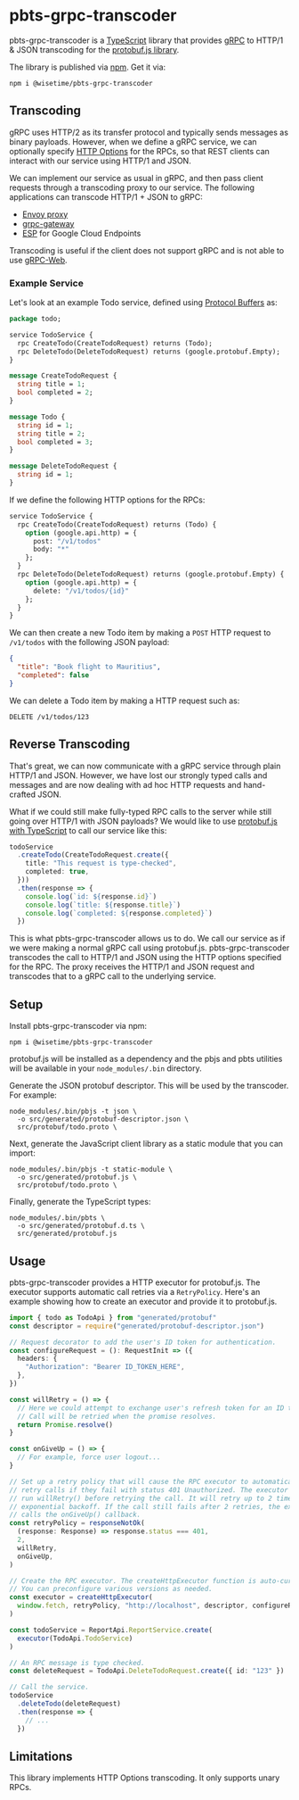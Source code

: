 # pbts-grpc-transcoder

pbts-grpc-transcoder is a [TypeScript](https://www.typescriptlang.org) library that provides [gRPC](https://grpc.io) to HTTP/1 & JSON transcoding for the [protobuf.js library](https://github.com/protobufjs/protobuf.js).

The library is published via [npm](https://www.npmjs.com/package/@wisetime/pbts-grpc-transcoder). Get it via:

```text
npm i @wisetime/pbts-grpc-transcoder
```

## Transcoding

gRPC uses HTTP/2 as its transfer protocol and typically sends messages as binary payloads. However, when we define a gRPC service, we can optionally specify [HTTP Options](https://github.com/googleapis/googleapis/blob/master/google/api/http.proto) for the RPCs, so that REST clients can interact with our service using HTTP/1 and JSON.

We can implement our service as usual in gRPC, and then pass client requests through a transcoding proxy to our service. The following applications can transcode HTTP/1 + JSON to gRPC:

* [Envoy proxy](https://www.envoyproxy.io/docs/envoy/latest/configuration/http/http_filters/grpc_json_transcoder_filter)
* [grpc-gateway](https://github.com/grpc-ecosystem/grpc-gateway)
* [ESP](https://github.com/cloudendpoints/esp) for Google Cloud Endpoints

Transcoding is useful if the client does not support gRPC and is not able to use [gRPC-Web](https://github.com/grpc/grpc-web).

### Example Service

Let's look at an example Todo service, defined using [Protocol Buffers](https://developers.google.com/protocol-buffers/docs/proto3) as:

```protobuf
package todo;

service TodoService {
  rpc CreateTodo(CreateTodoRequest) returns (Todo);
  rpc DeleteTodo(DeleteTodoRequest) returns (google.protobuf.Empty);
}

message CreateTodoRequest {
  string title = 1;
  bool completed = 2;
}

message Todo {
  string id = 1;
  string title = 2;
  bool completed = 3;
}

message DeleteTodoRequest {
  string id = 1;
}
```

If we define the following HTTP options for the RPCs:

```protobuf
service TodoService {
  rpc CreateTodo(CreateTodoRequest) returns (Todo) {
    option (google.api.http) = {
      post: "/v1/todos"
      body: "*"
    };
  }
  rpc DeleteTodo(DeleteTodoRequest) returns (google.protobuf.Empty) {
    option (google.api.http) = {
      delete: "/v1/todos/{id}"
    };
  }
}
```

We can then create a new Todo item by making a `POST` HTTP request to `/v1/todos` with the following JSON payload:

```json
{
  "title": "Book flight to Mauritius",
  "completed": false
}
```

We can delete a Todo item by making a HTTP request such as:

```text
DELETE /v1/todos/123
```

## Reverse Transcoding

That's great, we can now communicate with a gRPC service through plain HTTP/1 and JSON. However, we have lost our strongly typed calls and messages and are now dealing with ad hoc HTTP requests and hand-crafted JSON.

What if we could still make fully-typed RPC calls to the server while still going over HTTP/1 with JSON payloads? We would like to use [protobuf.js with TypeScript](https://github.com/protobufjs/protobuf.js#pbts-for-typescript) to call our service like this:

```typescript
todoService
  .createTodo(CreateTodoRequest.create({
    title: "This request is type-checked",
    completed: true,
  }))
  .then(response => {
    console.log(`id: ${response.id}`)
    console.log(`title: ${response.title}`)
    console.log(`completed: ${response.completed}`)
  })
```

This is what pbts-grpc-transcoder allows us to do. We call our service as if we were making a normal gRPC call using protobuf.js. pbts-grpc-transcoder transcodes the call to HTTP/1 and JSON using the HTTP options specified for the RPC. The proxy receives the HTTP/1 and JSON request and transcodes that to a gRPC call to the underlying service.

## Setup

Install pbts-grpc-transcoder via npm:

```text
npm i @wisetime/pbts-grpc-transcoder
```

protobuf.js will be installed as a dependency and the pbjs and pbts utilities will be available in your `node_modules/.bin` directory.

Generate the JSON protobuf descriptor. This will be used by the transcoder. For example:

```text
node_modules/.bin/pbjs -t json \
  -o src/generated/protobuf-descriptor.json \
  src/protobuf/todo.proto \
```

Next, generate the JavaScript client library as a static module that you can import:

```text
node_modules/.bin/pbjs -t static-module \
  -o src/generated/protobuf.js \
  src/protobuf/todo.proto \
```

Finally, generate the TypeScript types:

```text
node_modules/.bin/pbts \
  -o src/generated/protobuf.d.ts \
  src/generated/protobuf.js
```

## Usage

pbts-grpc-transcoder provides a HTTP executor for protobuf.js. The executor supports automatic call retries via a `RetryPolicy`. Here's an example showing how to create an executor and provide it to protobuf.js.

```typescript
import { todo as TodoApi } from "generated/protobuf"
const descriptor = require("generated/protobuf-descriptor.json")

// Request decorator to add the user's ID token for authentication.
const configureRequest = (): RequestInit => ({
  headers: {
    "Authorization": "Bearer ID_TOKEN_HERE",
  },
})

const willRetry = () => {
  // Here we could attempt to exchange user's refresh token for an ID token...
  // Call will be retried when the promise resolves.
  return Promise.resolve()
}

const onGiveUp = () => {
  // For example, force user logout...
}

// Set up a retry policy that will cause the RPC executor to automatically
// retry calls if they fail with status 401 Unauthorized. The executor will
// run willRetry() before retrying the call. It will retry up to 2 times with
// exponential backoff. If the call still fails after 2 retries, the executor
// calls the onGiveUp() callback.
const retryPolicy = responseNotOk(
  (response: Response) => response.status === 401,
  2,
  willRetry,
  onGiveUp,
)

// Create the RPC executor. The createHttpExecutor function is auto-curried.
// You can preconfigure various versions as needed.
const executor = createHttpExecutor(
  window.fetch, retryPolicy, "http://localhost", descriptor, configureRequest
)

const todoService = ReportApi.ReportService.create(
  executor(TodoApi.TodoService)
)

// An RPC message is type checked.
const deleteRequest = TodoApi.DeleteTodoRequest.create({ id: "123" })

// Call the service.
todoService
  .deleteTodo(deleteRequest)
  .then(response => {
    // ...
  })
```

## Limitations

This library implements HTTP Options transcoding. It only supports unary RPCs.
